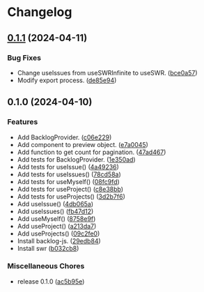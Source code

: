 # Changelog

## [0.1.1](https://github.com/ryohidaka/use-backlog/compare/v0.1.0...v0.1.1) (2024-04-11)


### Bug Fixes

* Change useIssues from useSWRInfinite to useSWR. ([bce0a57](https://github.com/ryohidaka/use-backlog/commit/bce0a57c00878e8b7b46729b3c3765ed296f0d5b))
* Modify export process. ([de85e94](https://github.com/ryohidaka/use-backlog/commit/de85e940fd3ba81ca052a12150b3bfaf2e8f768a))

## 0.1.0 (2024-04-10)


### Features

* Add BacklogProvider. ([c06e229](https://github.com/ryohidaka/use-backlog/commit/c06e229d7351d3140156dd88d3bbc34f204cbddd))
* Add component to preview object. ([e7a0045](https://github.com/ryohidaka/use-backlog/commit/e7a00453c5a82ed7c2512e0b56cae27842096908))
* Add function to get count for pagination. ([47ad467](https://github.com/ryohidaka/use-backlog/commit/47ad46742266692f2fea421321adb61ee281b9a3))
* Add tests for BacklogProvider. ([1e350ad](https://github.com/ryohidaka/use-backlog/commit/1e350ad975a438118fff4d29721d91e64bac103a))
* Add tests for useIssue() ([4a49236](https://github.com/ryohidaka/use-backlog/commit/4a49236b58e60d534d3a3431adecd73a60e8ec46))
* Add tests for useIssues() ([78cd58a](https://github.com/ryohidaka/use-backlog/commit/78cd58a882441e49889f570e81a8c71d17817289))
* Add tests for useMyself() ([08fc9fd](https://github.com/ryohidaka/use-backlog/commit/08fc9fd50de632a1247002d02cb93ec5f70929b5))
* Add tests for useProject() ([c8e38bb](https://github.com/ryohidaka/use-backlog/commit/c8e38bb1a6fde6e486feecae482301cc5e506b9d))
* Add tests for useProjects() ([3d2b7f6](https://github.com/ryohidaka/use-backlog/commit/3d2b7f68723a2bb3418b6aa6f8a49815cfe8d157))
* Add useIssue() ([4db065a](https://github.com/ryohidaka/use-backlog/commit/4db065abf05dd3f41b779b44f9f8b4ebfd231b92))
* Add useIssues() ([fb47d12](https://github.com/ryohidaka/use-backlog/commit/fb47d125ead304bbf82bb3cf40757dae78a0e95d))
* Add useMyself() ([8758e9f](https://github.com/ryohidaka/use-backlog/commit/8758e9f0984b330fc6a53a539ee0b6efbaf141fa))
* Add useProject() ([a213da7](https://github.com/ryohidaka/use-backlog/commit/a213da7c781e95d5e1a8be56e2e47344860b5086))
* Add useProjects() ([09c2fe0](https://github.com/ryohidaka/use-backlog/commit/09c2fe05319df0c513c9c9ec5a96c9e9b18b4955))
* Install backlog-js. ([29edb84](https://github.com/ryohidaka/use-backlog/commit/29edb84a8c0ab30d3701b1cee71ee57198c2fb85))
* Install swr ([b032cb8](https://github.com/ryohidaka/use-backlog/commit/b032cb8bed69e705d26e0aeb1eda7c862908a649))


### Miscellaneous Chores

* release 0.1.0 ([ac5b95e](https://github.com/ryohidaka/use-backlog/commit/ac5b95e7647cd3023050af979b6bf63f95201cdb))
